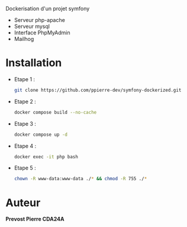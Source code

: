 Dockerisation d'un projet symfony
- Serveur php-apache
- Serveur mysql
- Interface PhpMyAdmin
- Mailhog

# Installation

- Etape 1 : 
    ```bash 
    git clone https://github.com/ppierre-dev/symfony-dockerized.git
    ```
- Etape 2 : 
    ```bash
    docker compose build --no-cache
    ```
- Etape 3 :
    ```bash
    docker compose up -d
    ```
- Etape 4 :
    ```bash
    docker exec -it php bash
    ```
- Etape 5 :
    ```bash
    chown -R www-data:www-data ./* && chmod -R 755 ./*
    ```
# Auteur
**Prevost Pierre CDA24A**
